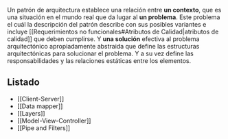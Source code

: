 Un patrón de arquitectura establece una relación entre **un contexto**, que es una situación en el mundo real que da lugar al **un problema**. Este problema el cuál la descripción del patrón describe con sus posibles variantes e incluye [[Requerimientos no funcionales#Atributos de Calidad|atributos de calidad]] que deben cumplirse. Y **una solución** efectiva al problema arquitectónico apropiadamente abstraida que define las estructuras arquitectónicas para solucionar el problema. Y a su vez define las responsabilidades y las relaciones estáticas entre los elementos.

## Listado
- [[Client-Server]]
- [[Data mapper]]
- [[Layers]]
- [[Model-View-Controller]]
- [[Pipe and Filters]]